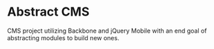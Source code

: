 # Abstract CMS
CMS project utilizing Backbone and jQuery Mobile with an end goal of abstracting modules to build new ones.
